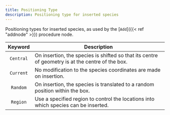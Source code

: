 ```yaml
---
title: Positioning Type
description: Positioning type for inserted species
---
```


Positioning types for inserted species, as used by the [`Add`]({{< ref "addnode" >}}) procedure node.

|Keyword|Description|
|:-----:|-----------|
|`Central`|On insertion, the species is shifted so that its centre of geometry is at the centre of the box.|
|`Current`|No modification to the species coordinates are made on insertion.|
|`Random`|On insertion, the species is translated to a random position within the box.|
|`Region`|Use a specified region to control the locations into which species can be inserted.|

